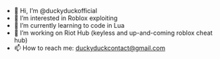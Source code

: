 - 👋 Hi, I’m @duckyduckofficial
- 👀 I’m interested in Roblox exploiting
- 🌱 I’m currently learning to code in Lua
- 💞️ I’m working on Riot Hub (keyless and up-and-coming roblox cheat hub)
- 📫 How to reach me: duckyduckcontact@gmail.com

<!---
duckyduckofficial/duckyduckofficial is a ✨ special ✨ repository because its `README.md` (this file) appears on your GitHub profile.
You can click the Preview link to take a look at your changes.
--->
